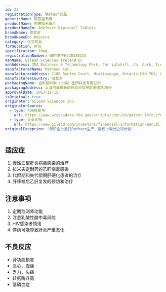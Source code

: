 ```yaml
---
id: 23
registrationType: 境外生产药品
genericName: 阿德福韦酯
productName: 阿德福韦酯片
productNameEn: Adefovir Dipivoxil Tablets
brandName: 恩甘定
brandNameEn: Hepsera
category: 化学药品
formulation: 片剂
specification: 10mg
registrationNumber: 国药准字HJ20130234
mahName: Gilead Sciences Ireland UC
mahAddress: IDA Business & Technology Park, Carrigtohill, Co. Cork, Ireland
manufacturerName: Patheon Inc.
manufacturerAddress: 2100 Syntex Court, Mississauga, Ontario L5N 7K9, Canada
manufacturerCountry: 加拿大
packagingName: 吉利德科学（上海）医药科技有限公司
packagingAddress: 上海市浦东新区外高桥保税区美盛路76号
approvalDate: 2013-11-15
isOriginal: true
originator: Gilead Sciences Inc.
originatorSource:
  - type: FDA橙皮书
    url: https://www.accessdata.fda.gov/scripts/cder/ob/patent_info.cfm?Product_No=001&Appl_No=021449
  - type: 企业年报
    url: https://www.gilead.com/investors/financial-information/annual-reports
originalException: "原研企业委托Patheon生产，授权上海分公司分装"
---
```


## 适应症

1. 慢性乙型肝炎病毒感染的治疗
2. 拉米夫定耐药的乙肝病毒感染
3. 代偿期和失代偿期肝硬化患者的治疗
4. 肝移植后乙肝复发的预防和治疗

## 注意事项

1. 定期监测肾功能
2. 注意乳酸性酸中毒风险
3. HIV感染者慎用
4. 停药可能导致肝炎严重恶化

## 不良反应

- 肾功能损害
- 恶心、腹痛
- 乏力、头痛
- 转氨酶升高
- 低磷血症 